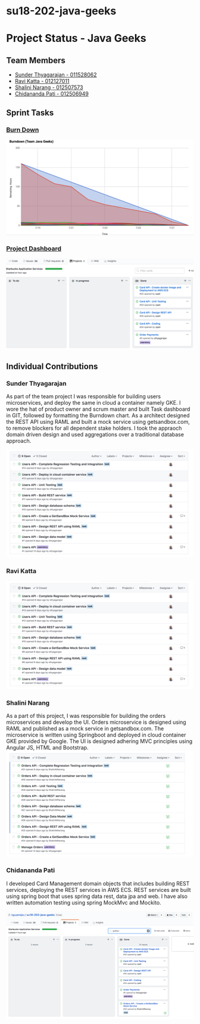 # su18-202-java-geeks

# Project Status - Java Geeks

## Team Members

* [Sunder Thyagarajan - 011528062](#sunder-thyagarajan)
* [Ravi Katta - 012127011](#ravi-katta)
* [Shalini Narang - 012507573](#shalini-narang)
* [Chidananda Pati - 012506949](#chidananda-pati)



## Sprint Tasks

### [Burn Down](https://docs.google.com/spreadsheets/d/1oXNJGlA2gSpTtytH8D1NM2WaVVpgjtLs1oIGTDBAJxs/edit#gid=0)

![Alt text](/Presentation/BurnDown.png)

### [Project Dashboard](https://github.com/nguyensjsu/su18-202-java-geeks/projects/1)

![Alt text](/Presentation/Project-Dashboard.png)

## Individual Contributions

### Sunder Thyagarajan

As part of the team project I was responsible for building users microservices, and deploy the same in cloud a container namely GKE. I wore the hat of product owner and scrum master and built Task dashboard in GIT, followed by formatting the Burndown chart. As a architect designed the REST API using RAML and built a mock service using getsandbox.com, to remove blockers for all dependent stake holders. I took the appraoch domain driven design and used aggregations over a traditional database approach.


![Alt text](/Presentation/Sunder-Issue-Dashboard.png)


### Ravi Katta

![Alt text](/Presentation/Sunder-Issue-Dashboard.png)

### Shalini Narang
As a part of this project, I was responsible for building the orders microservices and develop the UI. Orders microservice is designed using RAML and published as a mock service in getsandbox.com. The microservice is written using Springboot and deployed in cloud container GKE provided by Google. The UI is designed adhering MVC principles using Angular JS, HTML and Bootstrap. 
![Alt text](/Presentation/Shalini-Issue-Dashboard.png)

### Chidananda Pati

I developed Card Management domain objects that includes building REST services, deploying the REST services in AWS ECS. REST services are built using spring boot that uses spring data rest, data jpa and web. I have also written automation testing using spring MockMvc and Mockito.


![Alt text](/Presentation/Chidananda-Issue-Dashboard.png)

